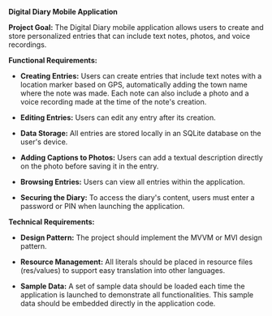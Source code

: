 **Digital Diary Mobile Application**

**Project Goal:**
The Digital Diary mobile application allows users to create and store personalized entries that can include text notes, photos, and voice recordings.

**Functional Requirements:**

- **Creating Entries:** Users can create entries that include text notes with a location marker based on GPS, automatically adding the town name where the note was made. Each note can also include a photo and a voice recording made at the time of the note's creation.
  
- **Editing Entries:** Users can edit any entry after its creation.

- **Data Storage:** All entries are stored locally in an SQLite database on the user's device.

- **Adding Captions to Photos:** Users can add a textual description directly on the photo before saving it in the entry.

- **Browsing Entries:** Users can view all entries within the application.

- **Securing the Diary:** To access the diary's content, users must enter a password or PIN when launching the application.

**Technical Requirements:**

- **Design Pattern:** The project should implement the MVVM or MVI design pattern.
  
- **Resource Management:** All literals should be placed in resource files (res/values) to support easy translation into other languages.

- **Sample Data:** A set of sample data should be loaded each time the application is launched to demonstrate all functionalities. This sample data should be embedded directly in the application code.
